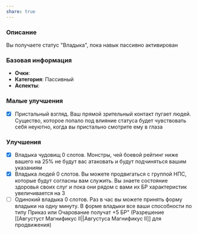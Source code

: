```yaml
---
share: true
---
```

### Описание
Вы получаете статус "Владыка", пока навык пассивно активирован
### Базовая информация
- **Очки**:
- **Категория**: Пассивный
- **Аспекты**: 
### Малые улучшения
- [x] Пристальный взгляд. Ваш прямой зрительный контакт пугает людей. Существо, которое попало под влияние статуса будет чувствовать себя неуютно, когда вы пристально смотрите ему в глаза
### Улучшения
- [x] Владыка чудовищ 0 слотов. Монстры, чей боевой рейтинг ниже вашего на 25% не будут вас атаковать и будут подчиняться вашим указаниям
- [x] Владыка людей 0 слотов. Вы можете продвигаться с группой НПС, которые будут согласны вам служить. Вы знаете состояние здоровья своих слуг и пока они рядом с вами их БР характеристик увеличивается на 3
- [ ] Одинокий владыка 0 слотов. Раз в час вы можете принять форму владыки на одну минуту. В форме владыки все ваши способности по типу Приказ или Очарование получат +5 БР" (Разрешение [[Августуст Магнификус II||Августуса Магнификус II]] для продвижения)